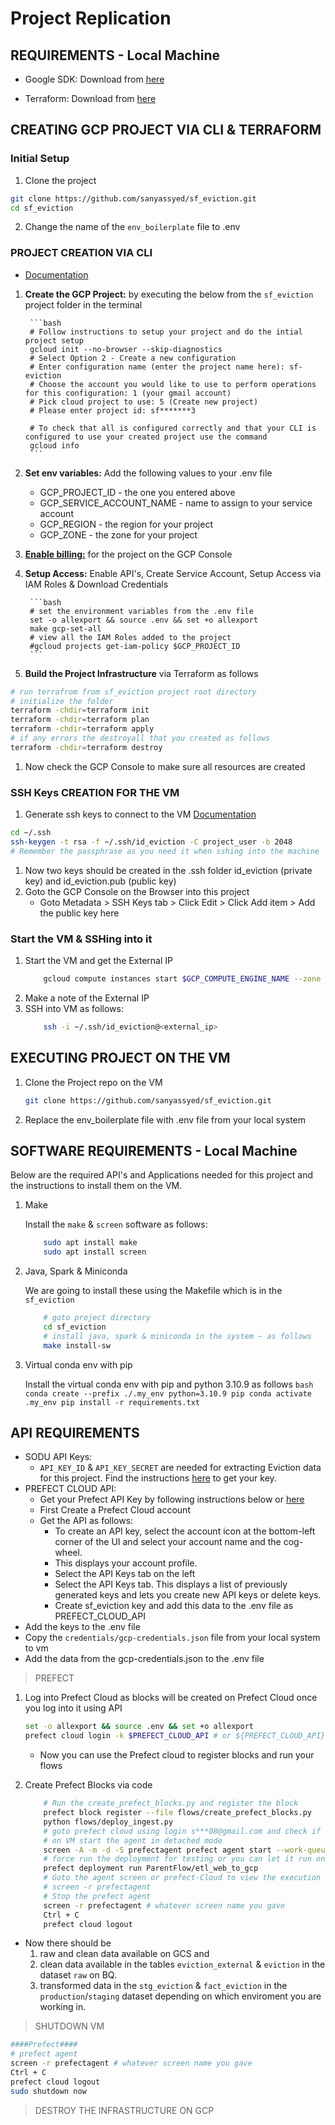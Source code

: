 # Project Replication

## REQUIREMENTS - Local Machine

* Google SDK: Download from [here](https://cloud.google.com/sdk/docs/downloads-interactive#linux-mac)

* Terraform: Download from [here](https://developer.hashicorp.com/terraform/downloads)

## CREATING GCP PROJECT VIA CLI & TERRAFORM

### Initial Setup
1. Clone the project 
```bash
git clone https://github.com/sanyassyed/sf_eviction.git
cd sf_eviction
```
2. Change the name of the `env_boilerplate` file to .env

### PROJECT CREATION VIA CLI
- [Documentation](https://cloud.google.com/sdk/docs)
1. **Create the GCP Project:** by executing the below from the `sf_eviction` project folder in the terminal

        ```bash
        # Follow instructions to setup your project and do the intial project setup
        gcloud init --no-browser --skip-diagnostics
        # Select Option 2 - Create a new configuration
        # Enter configuration name (enter the project name here): sf-eviction
        # Choose the account you would like to use to perform operations for this configuration: 1 (your gmail account)
        # Pick cloud project to use: 5 (Create new project)
        # Please enter project id: sf*******3

        # To check that all is configured correctly and that your CLI is configured to use your created project use the command
        gcloud info
        ```
1. **Set env variables:** Add the following values to your .env file
    * GCP_PROJECT_ID - the one you entered above
    * GCP_SERVICE_ACCOUNT_NAME - name to assign to your service account
    * GCP_REGION - the region for your project
    * GCP_ZONE - the zone for your project

1. **[Enable billing:](https://support.google.com/googleapi/answer/6158867?hl=en)** for the project on the GCP Console
1. **Setup Access:** Enable API's, Create Service Account, Setup Access via IAM Roles & Download Credentials

        ```bash
        # set the environment variables from the .env file
        set -o allexport && source .env && set +o allexport
        make gcp-set-all
        # view all the IAM Roles added to the project
        #gcloud projects get-iam-policy $GCP_PROJECT_ID
        ```
1. **Build the Project Infrastructure** via Terraform as follows 
```bash
# run terrafrom from sf_eviction project root directory
# initialize the folder
terraform -chdir=terraform init
terraform -chdir=terraform plan
terraform -chdir=terraform apply
# if any errors the destroyall that you created as follows
terraform -chdir=terraform destroy
```
1. Now check the GCP Console to make sure all resources are created

### SSH Keys CREATION FOR THE VM
1. Generate ssh keys to connect to the VM [Documentation](https://cloud.google.com/compute/docs/connect/create-ssh-keys)
```bash
cd ~/.ssh
ssh-keygen -t rsa -f ~/.ssh/id_eviction -C project_user -b 2048
# Remember the passphrase as you need it when sshing into the machine
```
1. Now two keys should be created in the .ssh folder id_eviction (private key) and id_eviction.pub (public key)
1. Goto the GCP Console on the Browser into this project
    - Goto Metadata > SSH Keys tab > Click Edit > Click Add item > Add the public key here

### Start the VM & SSHing into it
1. Start the VM and get the External IP
    ```bash
        gcloud compute instances start $GCP_COMPUTE_ENGINE_NAME --zone $GCP_ZONE --project $GCP_PROJECT_ID
    ```
1. Make a note of the External IP
1. SSH into VM as follows:
    ```bash
        ssh -i ~/.ssh/id_eviction@<external_ip>
    ```

## EXECUTING PROJECT ON THE VM

1. Clone the Project repo on the VM
    ```bash
    git clone https://github.com/sanyassyed/sf_eviction.git
    ```
2. Replace the env_boilerplate file with .env file from your local system

## SOFTWARE REQUIREMENTS - Local Machine

Below are the required API's and Applications needed for this project and the instructions to install them on the VM.

1. Make

    Install the `make` & `screen` software as follows:

    ```bash
        sudo apt install make
        sudo apt install screen
    ```
1. Java, Spark & Miniconda

    We are going to install these using the Makefile which is in the `sf_eviction`

    ```bash
        # goto project directory
        cd sf_eviction
        # install java, spark & miniconda in the system ~ as follows
        make install-sw
    ```
1. Virtual conda env with pip 

    Install the virtual conda env with pip and python 3.10.9 as follows
        ```bash
            conda create --prefix ./.my_env python=3.10.9 pip
            conda activate .my_env
            pip install -r requirements.txt
        ```

## API REQUIREMENTS
* SODU API Keys:
    - `API_KEY_ID` & `API_KEY_SECRET` are needed for extracting Eviction data for this project. Find the instructions [here](docs/info_api.md) to get your key.
* PREFECT CLOUD API:
    - Get your Prefect API Key by following instructions below or  [here](https://docs.prefect.io/latest/ui/cloud-api-keys/)
    * First Create a Prefect Cloud account
    * Get the API as follows:   
        - To create an API key, select the account icon at the bottom-left corner of the UI and select your account name and the cog-wheel. 
        - This displays your account profile.
        - Select the API Keys tab on the left
        - Select the API Keys tab. This displays a list of previously generated keys and lets you create new API keys or delete keys.
        - Create sf_eviction key and add this data to the .env file as PREFECT_CLOUD_API
* Add the keys to the .env file
* Copy the  `credentials/gcp-credentials.json` file from your local system to vm
* Add the data from the gcp-credentials.json to the .env file

>PREFECT
1. Log into Prefect Cloud as blocks will be created on Prefect Cloud once you log into it using API
    ```bash
    set -o allexport && source .env && set +o allexport
    prefect cloud login -k $PREFECT_CLOUD_API # or ${PREFECT_CLOUD_API}
    ```
    * Now you can use the Prefect cloud to register blocks and run your flows

1. Create Prefect Blocks via code
    ```bash
        # Run the create_prefect_blocks.py and register the block
        prefect block register --file flows/create_prefect_blocks.py
        python flows/deploy_ingest.py
        # goto prefect cloud using login s***08@gmail.com and check if the deployment is set there
        # on VM start the agent in detached mode
        screen -A -m -d -S prefectagent prefect agent start --work-queue "development"
        # force run the deployment for testing or you can let it run on schedule
        prefect deployment run ParentFlow/etl_web_to_gcp
        # Goto the agent screen or prefect-Cloud to view the execution
        # screen -r prefectagent
        # Stop the prefect agent 
        screen -r prefectagent # whatever screen name you gave
        Ctrl + C
        prefect cloud logout
    ```
* Now there should be 
    1. raw and clean data available on GCS and 
    2. clean data available in the tables `eviction_external` & `eviction` in the dataset `raw` on BQ.
    3. transformed data in the `stg_eviction` & `fact_eviction` in the `production`/`staging` dataset depending on which enviroment you are working in.

>SHUTDOWN VM

```bash
####Prefect####
# prefect agent
screen -r prefectagent # whatever screen name you gave
Ctrl + C
prefect cloud logout
sudo shutdown now
```

> DESTROY THE INFRASTRUCTURE ON GCP